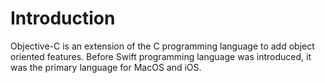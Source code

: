 # Introduction

Objective-C is an extension of the C programming language to add object oriented features. Before Swift programming language was introduced, it was the primary language for MacOS and iOS.